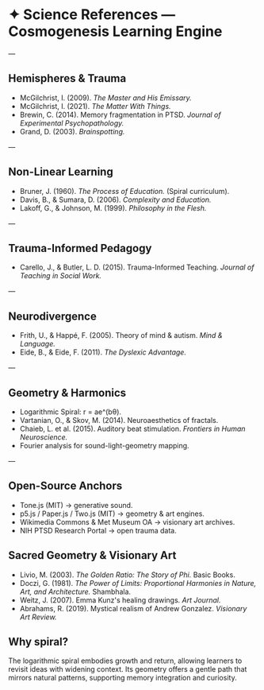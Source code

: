 # ✦ Science References — Cosmogenesis Learning Engine

—

## Hemispheres & Trauma
- McGilchrist, I. (2009). *The Master and His Emissary.*
- McGilchrist, I. (2021). *The Matter With Things.*
- Brewin, C. (2014). Memory fragmentation in PTSD. *Journal of Experimental Psychopathology.*
- Grand, D. (2003). *Brainspotting.*

—

## Non-Linear Learning
- Bruner, J. (1960). *The Process of Education.* (Spiral curriculum).
- Davis, B., & Sumara, D. (2006). *Complexity and Education.*
- Lakoff, G., & Johnson, M. (1999). *Philosophy in the Flesh.*

—

## Trauma-Informed Pedagogy
- Carello, J., & Butler, L. D. (2015). Trauma-Informed Teaching. *Journal of Teaching in Social Work.*

—

## Neurodivergence
- Frith, U., & Happé, F. (2005). Theory of mind & autism. *Mind & Language.*
- Eide, B., & Eide, F. (2011). *The Dyslexic Advantage.*

—

## Geometry & Harmonics
- Logarithmic Spiral: r = ae^(bθ).
- Vartanian, O., & Skov, M. (2014). Neuroaesthetics of fractals.
- Chaieb, L. et al. (2015). Auditory beat stimulation. *Frontiers in Human Neuroscience.*
- Fourier analysis for sound-light-geometry mapping.

—

## Open-Source Anchors
- Tone.js (MIT) → generative sound.
- p5.js / Paper.js / Two.js (MIT) → geometry & art engines.
- Wikimedia Commons & Met Museum OA → visionary art archives.
- NIH PTSD Research Portal → open trauma data.

## Sacred Geometry & Visionary Art
- Livio, M. (2003). *The Golden Ratio: The Story of Phi.* Basic Books.
- Doczi, G. (1981). *The Power of Limits: Proportional Harmonies in Nature, Art, and Architecture.* Shambhala.
- Weitz, J. (2007). Emma Kunz's healing drawings. *Art Journal.*
- Abrahams, R. (2019). Mystical realism of Andrew Gonzalez. *Visionary Art Review.*

## Why spiral?
The logarithmic spiral embodies growth and return, allowing learners to revisit ideas with widening context. Its geometry offers a gentle path that mirrors natural patterns, supporting memory integration and curiosity.
